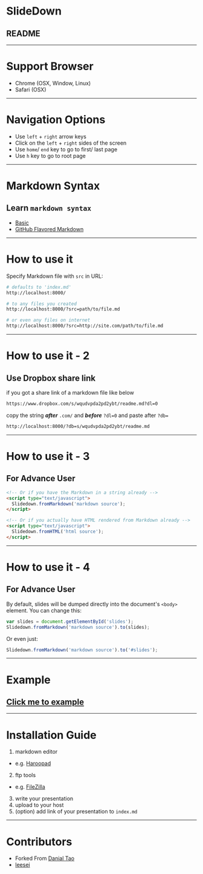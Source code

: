 # SlideDown
## README

***
# Support Browser
- Chrome (OSX, Window, Linux)
- Safari (OSX)

***
# Navigation Options

- Use `left` + `right` arrow keys
- Click on the `left` + `right` sides of the screen
- Use `home`/ `end` key to go to first/ last page
- Use `h` key to go to root page

***
# Markdown Syntax

## Learn `markdown syntax`
- [Basic](https://help.github.com/articles/markdown-basics/)
- [GitHub Flavored Markdown](https://help.github.com/articles/github-flavored-markdown/)

***

# How to use it
Specify Markdown file with `src` in URL:

```bash
# defaults to 'index.md'
http://localhost:8000/

# to any files you created
http://localhost:8000/?src=path/to/file.md

# or even any files on internet
http://localhost:8000/?src=http://site.com/path/to/file.md
```
***
# How to use it - 2
## Use Dropbox share link

if you got a share link of a markdown file like below
``` bash
https://www.dropbox.com/s/wqudvpda2pd2ybt/readme.md?dl=0
```

copy the string ***after*** `.com/` and ***before*** `?dl=0` and paste after `?db=`
``` bash
http://localhost:8000/?db=s/wqudvpda2pd2ybt/readme.md
```

***
# How to use it - 3
## For Advance User

``` html
<!-- Or if you have the Markdown in a string already -->
<script type="text/javascript">
  Slidedown.fromMarkdown('markdown source');
</script>

<!-- Or if you actually have HTML rendered from Markdown already -->
<script type="text/javascript">
  Slidedown.fromHTML('html source');
</script>
```
***
# How to use it - 4
## For Advance User
By default, slides will be dumped directly into the document's `<body>` element.
You can change this:

```javascript
var slides = document.getElementById('slides');
Slidedown.fromMarkdown('markdown source').to(slides);
```

Or even just:

```javascript
Slidedown.fromMarkdown('markdown source').to('#slides');
```

***
# Example

## [Click me to example](/?src=md/example.md)

***
# Installation Guide

1. markdown editor
  + e.g. [Haroopad][haroopad]
2. ftp tools
  + e.g. [FileZilla][FileZilla]
3. write your presentation
4. upload to your host
5. (option) add link of your presentation to `index.md`

[haroopad]: http://pad.haroopress.com/
[FileZilla]: https://filezilla-project.org/
[StackEdit]: https://stackedit.io/editor

***
# Contributors
- Forked From [Danial Tao](http://danieltao.com/slidedown)
- [leesei](https://github.com/leesei/)
